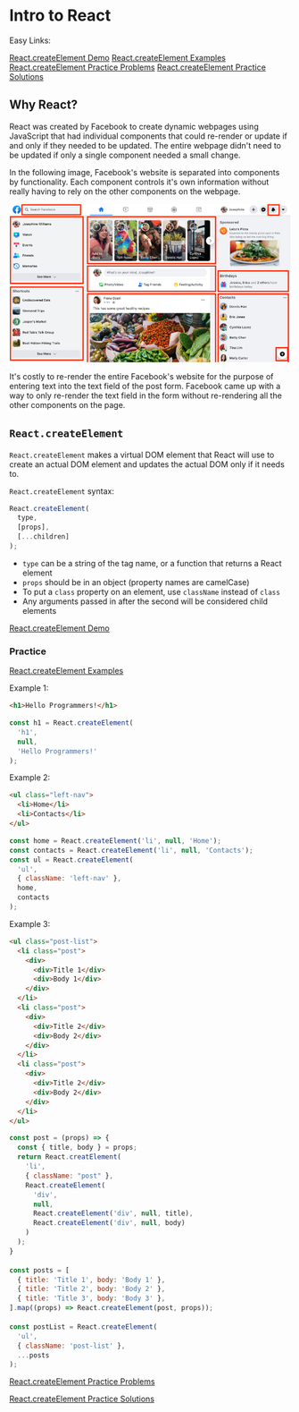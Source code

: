 # Intro to React

Easy Links:

[React.createElement Demo]
[React.createElement Examples]
[React.createElement Practice Problems]
[React.createElement Practice Solutions]

## Why React?

React was created by Facebook to create dynamic webpages using JavaScript that
had individual components that could re-render or update if and only if they
needed to be updated. The entire webpage didn't need to be updated if only a
single component needed a small change.

In the following image, Facebook's website is separated into components by
functionality. Each component controls it's own information without really
having to rely on the other components on the webpage.

![Facebook Image]

It's costly to re-render the entire Facebook's website for the purpose of
entering text into the text field of the post form. Facebook came up with a way
to only re-render the text field in the form without re-rendering all the other
components on the page.

## `React.createElement`

`React.createElement` makes a virtual DOM element that React will use to create
an actual DOM element and updates the actual DOM only if it needs to.

`React.createElement` syntax:

```js
React.createElement(
  type,
  [props],
  [...children]
);
```

- `type` can be a string of the tag name, or a function that returns a React
  element
- `props` should be in an object (property names are camelCase)
- To put a `class` property on an element, use `className` instead of `class`
- Any arguments passed in after the second will be considered child elements

[React.createElement Demo]

### Practice

[React.createElement Examples]

Example 1:

```html
<h1>Hello Programmers!</h1>
```

```js
const h1 = React.createElement(
  'h1',
  null,
  'Hello Programmers!'
);
```

Example 2:

```html
<ul class="left-nav">
  <li>Home</li>
  <li>Contacts</li>
</ul>
```

```js
const home = React.createElement('li', null, 'Home');
const contacts = React.createElement('li', null, 'Contacts');
const ul = React.createElement(
  'ul',
  { className: 'left-nav' },
  home,
  contacts
);
```

Example 3:

```html
<ul class="post-list">
  <li class="post">
    <div>
      <div>Title 1</div>
      <div>Body 1</div>
    </div>
  </li>
  <li class="post">
    <div>
      <div>Title 2</div>
      <div>Body 2</div>
    </div>
  </li>
  <li class="post">
    <div>
      <div>Title 2</div>
      <div>Body 2</div>
    </div>
  </li>
</ul>
```

```js
const post = (props) => {
  const { title, body } = props;
  return React.creatElement(
    'li',
    { className: "post" },
    React.createElement(
      'div',
      null,
      React.createElement('div', null, title),
      React.createElement('div', null, body)
    )
  );
}

const posts = [
  { title: 'Title 1', body: 'Body 1' },
  { title: 'Title 2', body: 'Body 2' },
  { title: 'Title 3', body: 'Body 3' },
].map((props) => React.createElement(post, props));

const postList = React.createElement(
  'ul',
  { className: 'post-list' },
  ...posts
);
```

[React.createElement Practice Problems]

[React.createElement Practice Solutions]

[Facebook Image]: ./facebook.jpeg
[React.createElement Demo]: ./createElement
[React.createElement Examples]: ./example.js
[React.createElement Practice Problems]: ./practice.js
[React.createElement Practice Solutions]: ./solution.js